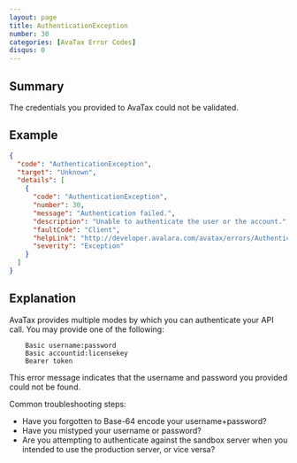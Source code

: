 ```yaml
---
layout: page
title: AuthenticationException
number: 30
categories: [AvaTax Error Codes]
disqus: 0
---
```


## Summary

The credentials you provided to AvaTax could not be validated.

## Example

```json
{
  "code": "AuthenticationException",
  "target": "Unknown",
  "details": [
    {
      "code": "AuthenticationException",
      "number": 30,
      "message": "Authentication failed.",
      "description": "Unable to authenticate the user or the account.",
      "faultCode": "Client",
      "helpLink": "http://developer.avalara.com/avatax/errors/AuthenticationException",
      "severity": "Exception"
    }
  ]
}
```

## Explanation

AvaTax provides multiple modes by which you can authenticate your API call.  You may provide one of the following:

```
	Basic username:password
	Basic accountid:licensekey
	Bearer token
```

This error message indicates that the username and password you provided could not be found.  

Common troubleshooting steps:

<ul class="normal">
<li>Have you forgotten to Base-64 encode your username+password?</li>
<li>Have you mistyped your username or password?</li>
<li>Are you attempting to authenticate against the sandbox server when you intended to use the production server, or vice versa?</li>
</ul>
